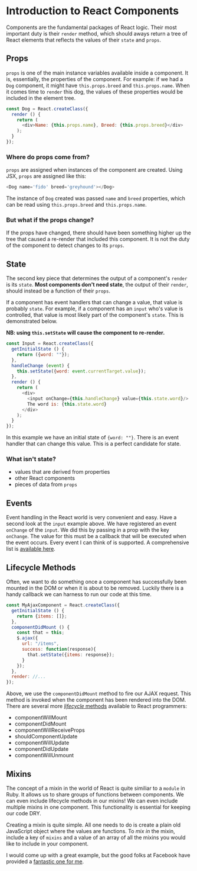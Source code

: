 # Introduction to React Components

Components are the fundamental packages of React logic. Their most
important duty is their `render` method, which should aways return a
tree of React elements that reflects the values of their `state` and
`props`.

## Props

`props` is one of the main instance variables available inside a
component. It is, essentially, the properties of the component. For
example: if we had a `Dog` component, it might have `this.props.breed`
and `this.props.name`. When it comes time to `render` this dog, the
values of these properties would be included in the element tree.

```javascript
const Dog = React.createClass({
  render () {
    return (
      <div>Name: {this.props.name}, Breed: {this.props.breed}</div>
    );
  }
});
```
### Where do props come from?

`props` are assigned when instances of the component are created. Using
JSX, `props` are assigned like this:

```javascript
<Dog name='fido' breed='greyhound'></Dog>
```

The instance of `Dog` created was passed `name` and `breed` properties,
which can be read using `this.props.breed` and `this.props.name`.

### But what if the props change?

If the props have changed, there should have been something higher up
the tree that caused a re-render that included this component. It is not
the duty of the component to detect changes to its `props`.

## State

The second key piece that determines the output of a component's
`render` is its `state`. **Most components don't need state**, the
output of their `render`, should instead be a function of their `props`.

If a component has event handlers that can change a value, that value is
probably `state`. For example, if a component has an `input` who's value
is controlled, that value is most likely part of the component's
`state`. This is demonstrated below.

**NB: using `this.setState` will cause the component to re-render.**

```javascript
const Input = React.createClass({
  getInitialState () {
    return ({word: ""});
  },
  handleChange (event) {
    this.setState({word: event.currentTarget.value});
  },
  render () {
    return (
      <div>
        <input onChange={this.handleChange} value={this.state.word}/>
        The word is: {this.state.word}
      </div>
    );
  }
});
```

In this example we have an initial state of `{word: ""}`. There is an
event handler that can change this value. This is a perfect candidate
for state.

### What isn't state?

* values that are derived from properties
* other React components
* pieces of data from `props`

## Events

Event handling in the React world is very convenient and easy. Have a
second look at the `input` example above. We have registered an event
`onChange` of the `input`. We did this by passing in a prop with the
key `onChange`. The value for this must be a callback that will be
executed when the event occurs. Every event I can think of is supported.
A comprehensive list is [available here][react-events].

## Lifecycle Methods

Often, we want to do something once a component has successfully been
mounted in the DOM or when it is about to be removed.
Luckily there is a handy callback we can harness to
run our code at this time.

```javascript
const MyAjaxComponent = React.createClass({
  getInitialState () {
    return {items: []};
  },
  componentDidMount () {
    const that = this;
    $.ajax({
      url: "/items",
      success: function(response){
        that.setState({items: response});
      }
    });
  },
  render: //...
});
```

Above, we use the `componentDidMount` method to fire our AJAX request.
This method is invoked when the component has been rendered into the
DOM. There are several more [_lifecycle_ methods][lifecycle-methods]
available to React programmers:

* componentWillMount
* componentDidMount
* componentWillReceiveProps
* shouldComponentUpdate
* componentWillUpdate
* componentDidUpdate
* componentWillUnmount

[react-events]: http://facebook.github.io/react/docs/events.html
[lifecycle-methods]: http://facebook.github.io/react/docs/component-specs.html#lifecycle-methods

## Mixins

The concept of a mixin in the world of React is quite similiar to a
`module` in Ruby. It allows us to share groups of functions between
components. We can even include lifecycle methods in our mixins! We can
even include multiple mixins in one component. This functionality is
essential for keeping our code DRY.

Creating a mixin is quite simple. All one needs to do is create a plain
old JavaScript object where the values are functions. To _mix in_ the
mixin, include a key of `mixins` and a value of an array of all the
mixins you would like to include in your component.

I would come up with a great example, but the good folks at Facebook
have provided a [fantastic one for me][mixins].

[mixins]: http://facebook.github.io/react/docs/reusable-components.html#mixins
